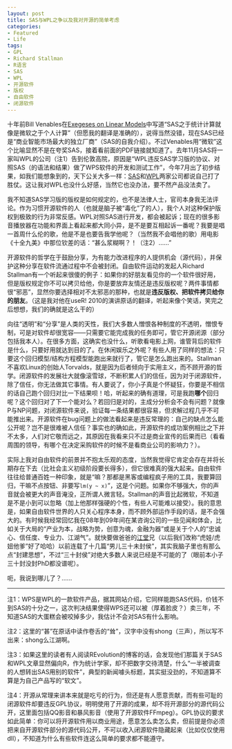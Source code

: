 ```yaml
---
layout: post
title: SAS与WPL之争以及我对开源的简单考虑
categories:
- Featured
- Life
tags:
- GPL
- Richard Stallman
- R语言
- SAS
- WPL
- 开源软件
- 版权
- 自由软件
- 闭源软件
---
```


十年前Bill Venables在[Exegeses on Linear Models](http://www.stats.ox.ac.uk/pub/MASS3/Exegeses.pdf)中写道“SAS之于统计计算就像是微软之于个人计算”（但愿我的翻译是准确的），说得当然没错，现在SAS已经是“商业智能市场最大的独立厂商”（SAS的自我介绍）。不过Venables用“微软”这个比喻显然不是在夸奖SAS，接着看前面的PDF链接就知道了。去年11月SAS将一家叫WPL的公司（注1）告到伦敦高院，原因是“WPL违反SAS学习版的协议、对照SAS（的语法和结果）做了WPS软件的开发和测试工作”，今年7月出了初步结果，如我们能想象到的，天下公关大多一样：[SAS](http://www.sas.com/news/preleases/WPL.html)和[WPL](http://www.teamwpc.co.uk/press/world_programming_secures_high_court_victory_against_SAS)两家公司都说自己打了胜仗。这让我对WPL也没什么好感，当然它也没办法，要不然产品没法卖了。

我不知道SAS学习版的版权是如何规定的，也不是法律人士，官司本身我无法评论。作为习惯开源软件的人（也就是脑子被“毒化”了的人），我个人对这种保护版权到极致的行为非常反感。WPL对照SAS进行开发，都会被起诉；现在的很多影音播放器在功能和界面上看起来都大同小异，是不是要互相起诉一番呢？我要是唱一首周什么伦的歌，他是不是也要告我学他呢？（当然我不会唱他的歌）用电影《十全九美》中那位钦差的话：“甚么浆糊啊？！（注2）……”

开源软件的哲学在于鼓励分享，为有能力改进程序的人提供机会（源代码），并保护这种分享在软件流通过程中不会被封闭。自由软件运动的发起人Richard Stallman有一个听起来很傻的例子：如果你的好朋友看见你的一个软件很好用，但是版权规定你不可以拷贝给他，你是要放弃友情还是违反版权呢？两件事情都很“邪恶”，显然你要选择相对不太邪恶的那种，也就是**违反版权、把软件拷贝给你的朋友**。（这是我对他在useR! 2010的演讲原话的翻译，听起来像个笑话，笑完之后想想，我们的确就是这么干的）

向往“透明”和“分享”是人类的天性，我们大多数人憎恨各种制度的不透明，憎恨专制，可是对软件却很宽容——只需要它能完成我的任务即可，管它开源闭源（部分包括我本人）。在很多方面，这确实也没什么，听歌看电影上网，谁管背后的软件是什么，只要好用就达到目的了。在休闲娱乐之外呢？有些人用了同样的想法：只要这个回归模型/结构方程模型能跑出来就行了，管它是怎么跑出来的。Stallman不喜欢Linux的创始人Torvalds，就是因为后者倾向于实用主义，而不顾开源的哲学。闭源软件的发展壮大就像滚雪球，不断积累人们的信任，因为对于闭源软件，除了信任，你无法做其它事情。有人要说了，你小子真是个怀疑狂，你要是不相信的话自己跑个回归对比一下结果呗！哈，听起来的确有道理，可是我跑**哪个**回归呢？这个回归对了下一个能对么？若回归是对的，主成分分析会不会有问题？就像P与NP问题，对闭源软件来说，验证每一条结果都很容易，但求解过程几乎不可能推出来。开源软件在bug问题上的做法看起来是违反常理的：自己的缺点怎么能公开呢？岂不是很难被人信任？事实也的确如此，开源软件的成功案例相比之下并不太多，人们对它敬而远之，其原因在我看来只不过是商业宣传的后果而已（看看周围的领导，有哪个在决定采购软件的时候不是看商业公司的影响力？）。

实际上我对自由软件的前景并不抱太乐观的态度，当然我觉得它肯定会存在并将长期存在下去（比社会主义初级阶段要长得多），但它很难真的强大起来。自由软件往往给普通百姓一种印象，就是“嘛？那都是黑客或编程疯子用的工具，我要算回归，干嘛不点按钮、非要写`lm(y ~ x)`”，这是个问题。如果你不够强大，你的声音就会被更大的声音淹没，正所谓人微言轻。Stallman的声音比起微软，不知道是不是小到可以忽略（加上他那样强硬的个性，有些人可能难以接受）。我的意思是，如果自由软件世界的人只关心程序本身，而不顾外部运作手段的话，是不会强大的。有时候我经常回忆我在08年到09年间在某咨询公司的一些见闻和体会，比如关于大局的“产业为本，战略为势，创意为魂，金融为器”或是关于个人的“忠诚心、信任度、专业力、江湖气”。就快要做爸爸的[江堂](http://li-and-jiang.com/blog)兄（以后我们改称“虎娃/虎妞他爹”好了哈哈）以前连载了十几篇“男儿三十未封侯”，其实我脑子里也有那么点“封建思想”，不过“三十封侯”对绝大多数人来说已经是不可能的了（眼前本小子三十封没封PhD都没谱呢）。

呃，我说到哪儿了？……

---

注1：WPS是WPL的一款软件产品，据其网站介绍，它同样能跑SAS代码，价钱不到SAS的十分之一，这次判决结果使得WPS还可以被（厚着脸皮？）卖三年，不知道SAS的大蛋糕会被咬掉多少，我估计不会对SAS有什么影响。

注2：这里的“甚”在原话中读作卷舌的“耸”，汉字中没有shong（三声），所以写不出来：shong么江湖啊。

注3：如果这里的读者有人阅读REvolution的博客的话，会发现他们那篇关于SAS和WPL文章显然偏向R，作为统计学家，却不把数字交待清楚，什么“一半被调查的人想转出SAS用别的软件”，典型的新闻噱头标题，其实挺没劲的，不知道算不算是为自己产品写的“软文”。

注4：开源从常理来讲本来就是吃亏的行为，但还是有人愿意贡献，而有些可耻的闭源软件却要违反GPL协议，明明使用了开源的成果，却不将开源部分的源代码公开，这里面包括QQ影音和暴风影音（使用了开源软件FFmpeg）。GPL协议的要求如此简单：你可以将开源软件用以商业用途，愿意怎么卖怎么卖，但前提是你必须把来自开源软件部分的源代码公开，不可以收入闭源软件隐藏起来（比如仅仅使用dll），不知道为什么有些软件连这么简单的要求都不能遵守。

